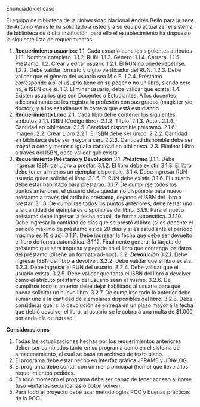 Enunciado del caso

El equipo de biblioteca de la Universidad Nacional Andrés Bello para la sede de Antonio Varas le ha solicitado a usted y a su equipo actualizar el sistema de biblioteca de dicha institución, para ello el establecimiento ha dispuesto la siguiente lista de requerimientos.


1.	**Requerimiento usuarios:**
    1.1.	Cada usuario tiene los siguientes atributos 
        1.1.1.	 Nombre completo. 
        1.1.2.	 RUN. 
        1.1.3.	 Género. 
        1.1.4.	 Carrera. 
        1.1.5.	 Préstamo. 
    1.2.	Crear y editar usuario
        1.2.1.	 El RUN no puede repetirse. 
        1.2.2.	 Debe validar formato y dígito verificador del RUN. 
        1.2.3.	 Debe validar que el género del usuario sea M o F. 
        1.2.4.	 Préstamo corresponde a si el usuario tiene en su poder o no un libro, siendo cero no, e ISBN que sí. 
1.3.	Eliminar usuario, debe validar que exista.
1.4.	Existen usuarios que son Docentes o Estudiantes. A los docentes adicionalmente se les registra la profesión con sus grados (magíster y/o doctor); y a los estudiantes la carrera que está estudiando. 
2.	**Requerimiento Libro**
2.1.	Cada libro debe contener los siguientes atributos
2.1.1.	 ISBN (Código libro).
2.1.2.	 Título.
2.1.3.	 Autor.
2.1.4.	 Cantidad en biblioteca.
2.1.5.	 Cantidad disponible préstamo.
2.1.6.	 Imagen.
2.2.	Crear Libro
2.2.1.	 El ISBN debe ser único.
2.2.2.	 Cantidad en biblioteca debe ser mayor a cero
2.2.3.	 Cantidad disponible debe ser mayor a cero y menor o igual a cantidad en biblioteca.
2.3.	Eliminar Libro a través del ISBN, debe validar que exista.
3.	**Requerimiento Préstamo y Devolución**
3.1.	***Préstamo***
3.1.1.	 Debe ingresar ISBN del Libro a prestar.
3.1.2.	 El libro debe existir.
3.1.3.	 El libro debe tener al menos un ejemplar disponible.
3.1.4.	 Debe ingresar RUN usuario quien solicitó el libro.
3.1.5.	 El RUN debe existir.
3.1.6.	 El usuario debe estar habilitado para préstamo.
3.1.7.	 De cumplirse todos los puntos anteriores, el usuario debe quedar no disponible para nuevo préstamo a través del atributo préstamo, dejando el ISBN del libro a prestar.
3.1.8.	 De cumplirse todos los puntos anteriores, debe restar uno a la cantidad de ejemplares disponibles del libro.
3.1.9.	 Para el nuevo préstamo debe ingresar la fecha actual, de forma automática.
3.1.10.	Debe ingresar la cantidad de días que se prestó el libro (si es docente el período máximo de préstamo es de 20 días y si es estudiante el período máximo es 10 días).
3.1.11.	Debe ingresar la fecha que debe ser devuelto el libro de forma automática.
3.1.12.	Finalmente generar la tarjeta de préstamo que será impresa y pegada en el libro que contenga los datos del préstamo (diseñe un formato ad-hoc).
3.2.	***Devolución***
3.2.1.	 Debe ingresar ISBN del libro a devolver.
3.2.2.	 Debe validar que el libro exista.
3.2.3.	 Debe ingresar el RUN del usuario.
3.2.4.	 Debe validar que el usuario exista.
3.2.5.	 Debe validar que tanto el ISBN del libro a devolver como el atributo préstamo del usuario sean el mismo.
3.2.6.	 De cumplirse todo lo anterior debe dejar habilitado al usuario para que pueda solicitar un nuevo libro.
3.2.7.	 De cumplirse todo lo anterior debe sumar uno a la cantidad de ejemplares disponibles del libro.
3.2.8.	 Debe considerar que, si la devolución se entrega en un plazo mayor a la fecha que debió devolver el libro, al usuario se le cobrará una multa de $1.000 por cada día de retraso.

**Consideraciones**

1.	Todas las actualizaciones hechas por los requerimientos anteriores deben ser cambiados tanto en su programa como en el sistema de almacenamiento, el cual se basa en archivos de texto plano.
2.	El programa debe estar hecho en interfaz gráfica JFRAME y JDIALOG.
3.	El programa debe contar con un menú principal (home) que lleve a los requerimientos pedidos.
4.	En todo momento el programa debe ser capaz de tener acceso al home (uso ventanas secundarias o botón volver).
5.	Para todo el proyecto debe usar metodologías POO y buenas prácticas de la POO.
